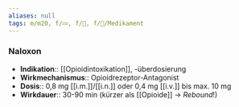 ```yaml
---
aliases: null
tags: m/m20, f/💤, f/🍄, f/💊/Medikament
---
```

### Naloxon
- **Indikation**:: [[Opioidintoxikation]], -überdosierung
- **Wirkmechanismus**:: Opioidrezeptor-Antagonist
- **Dosis**:: 0,8 mg [[i.m.]]/[[i.n.]] oder 0,4 mg [[i.v.]] bis max. 10 mg
- **Wirkdauer**:: 30-90 min (kürzer als [[Opioide]] → *Rebound*!)